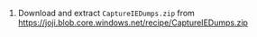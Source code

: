 1. Download and extract `CaptureIEDumps.zip` from <https://joji.blob.core.windows.net/recipe/CaptureIEDumps.zip>
